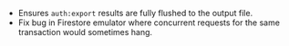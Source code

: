 * Ensures `auth:export` results are fully flushed to the output file.
* Fix bug in Firestore emulator where concurrent requests for the same transaction would sometimes hang.
